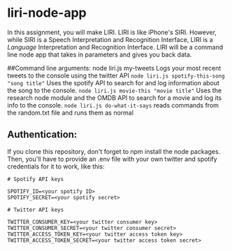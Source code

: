 # liri-node-app
In this assignment, you will make LIRI. LIRI is like iPhone's SIRI. However, while SIRI is a Speech Interpretation and Recognition Interface, LIRI is a _Language_ Interpretation and Recognition Interface. LIRI will be a command line node app that takes in parameters and gives you back data.

##Command line arguments:
node liri.js my-tweets
    Logs your most recent tweets to the console using the twitter API
`node liri.js spotify-this-song "song title"`
    Uses the spotify API to search for and log information about the song to the console.
`node liri.js movie-this "movie title"`
    Uses the research node module and the OMDB API to search for a movie and log its info to the console.
`node liri.js do-what-it-says`
    reads commands from the random.txt file and runs them as normal


## Authentication:
If you clone this repository, don't forget to npm install the node packages. Then, you'll have to provide an .env file with your own twitter and spotify credentials for it to work, like this:


```
# Spotify API keys

SPOTIFY_ID=<your spotify ID>
SPOTIFY_SECRET=<your spotify secret>

# Twitter API keys

TWITTER_CONSUMER_KEY=<your twitter consumer key>
TWITTER_CONSUMER_SECRET=<your twitter consumer secret>
TWITTER_ACCESS_TOKEN_KEY=<your twitter access token key>
TWITTER_ACCESS_TOKEN_SECRET=<your twitter access token secret>
```
